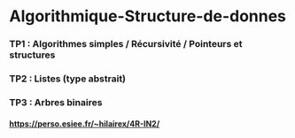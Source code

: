 # Algorithmique-Structure-de-donnes

### TP1 : Algorithmes simples / Récursivité / Pointeurs et structures
### TP2 : Listes (type abstrait)
### TP3 : Arbres binaires

#### https://perso.esiee.fr/~hilairex/4R-IN2/
